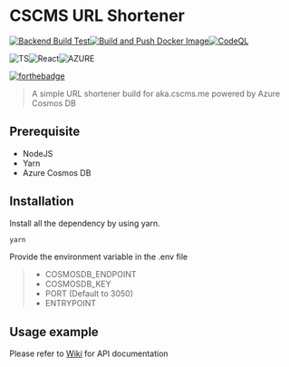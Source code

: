 # CSCMS URL Shortener
[![Backend Build Test](https://github.com/thetkpark/cscms-url-shortener/actions/workflows/backend-build-test.yml/badge.svg)](https://github.com/thetkpark/cscms-url-shortener/actions/workflows/backend-build-test.yml)[![Build and Push Docker Image](https://github.com/thetkpark/cscms-url-shortener/actions/workflows/docker.yml/badge.svg)](https://github.com/thetkpark/cscms-url-shortener/actions/workflows/docker.yml)[![CodeQL](https://github.com/thetkpark/cscms-url-shortener/actions/workflows/codeql-analysis.yml/badge.svg)](https://github.com/thetkpark/cscms-url-shortener/actions/workflows/codeql-analysis.yml)

![TS](https://img.shields.io/badge/TypeScript-007ACC?style=for-the-badge&logo=typescript&logoColor=white)![React](https://img.shields.io/badge/React-20232A?style=for-the-badge&logo=react&logoColor=61DAFB)![AZURE](https://img.shields.io/badge/Microsoft_Azure-0089D6?style=for-the-badge&logo=microsoft-azure&logoColor=white)

[![forthebadge](https://forthebadge.com/images/badges/contains-technical-debt.svg)](https://forthebadge.com)

> A simple URL shortener build for aka.cscms.me powered by Azure Cosmos DB

## Prerequisite

- NodeJS
- Yarn
- Azure Cosmos DB

## Installation

Install all the dependency by using yarn.

```bash
yarn
```

Provide the environment variable in the .env file

> - COSMOSDB_ENDPOINT
> - COSMOSDB_KEY
> - PORT (Default to 3050)
> - ENTRYPOINT

## Usage example

Please refer to [Wiki](https://github.com/thetkpark/cscms-url-shortener/wiki/API-Documentation) for API documentation


